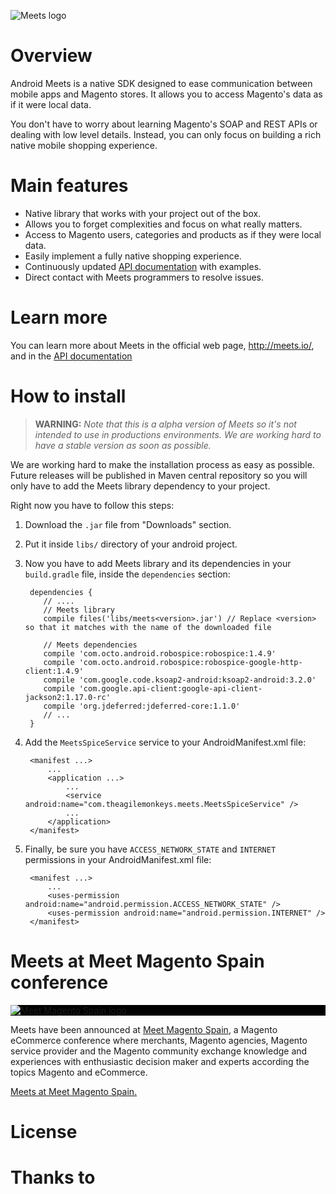 ![Meets logo](http://meets.io/assets/logo_android_meets_magento-d83f8010b106647d251e489a8758047f.png "Meets")

# Overview
Android Meets is a native SDK designed to ease communication between mobile apps and Magento stores.
It allows you to access Magento's data as if it were local data.

You don't have to worry about learning Magento's SOAP and REST APIs or dealing with low level details.
Instead, you can only focus on building a rich native mobile shopping experience.

# Main features
- Native library that works with your project out of the box.
- Allows you to forget complexities and focus on what really matters.
- Access to Magento users, categories and products as if they were local data.
- Easily implement a fully native shopping experience.
- Continuously updated [API documentation](http://meets.io/docs) with examples.
- Direct contact with Meets programmers to resolve issues.

# Learn more
You can learn more about Meets in the official web page, <http://meets.io/>, and in the [API documentation](http://meets.io/docs)

# How to install
> **WARNING:** _Note that this is a alpha version of Meets so it's not intended to use in productions environments. We are working hard to have a stable version as soon as possible._

We are working hard to make the installation process as easy as possible. Future releases will be published in Maven central repository
so you will only have to add the Meets library dependency to your project.

Right now you have to follow this steps:

1. Download the `.jar` file from "Downloads" section.
1. Put it inside `libs/` directory of your android project.
1. Now you have to add Meets library and its dependencies in your `build.gradle` file, inside the `dependencies` section:

        dependencies {
           // ....
           // Meets library
           compile files('libs/meets<version>.jar') // Replace <version> so that it matches with the name of the downloaded file

           // Meets dependencies
           compile 'com.octo.android.robospice:robospice:1.4.9'
           compile 'com.octo.android.robospice:robospice-google-http-client:1.4.9'
           compile 'com.google.code.ksoap2-android:ksoap2-android:3.2.0'
           compile 'com.google.api-client:google-api-client-jackson2:1.17.0-rc'
           compile 'org.jdeferred:jdeferred-core:1.1.0'
           // ...
        }

1. Add the `MeetsSpiceService` service to your AndroidManifest.xml file:

        <manifest ...>
            ...
            <application ...>
                ...
                <service android:name="com.theagilemonkeys.meets.MeetsSpiceService" />
                ...
            </application>
        </manifest>

1. Finally, be sure you have `ACCESS_NETWORK_STATE` and `INTERNET` permissions in your AndroidManifest.xml file:

        <manifest ...>
            ...
            <uses-permission android:name="android.permission.ACCESS_NETWORK_STATE" />
            <uses-permission android:name="android.permission.INTERNET" />
        </manifest>

# Meets at Meet Magento Spain conference
<div style="background: black; display: block; margin: 1em auto;">
    <img src="http://es.meet-magento.com/wp-content/themes/Fest/images/style1/logo.png" alt="Meet Magento Spain logo" title="Meet Magento Spain"/>
</div>

Meets have been announced at [Meet Magento Spain](http://es.meet-magento.com/), a Magento eCommerce conference
where merchants, Magento agencies, Magento service provider and the Magento community exchange knowledge and
experiences with enthusiastic decision maker and experts according the topics Magento and eCommerce.

[Meets at Meet Magento Spain.](http://es.meet-magento.com/meets/)

# License

# Thanks to
